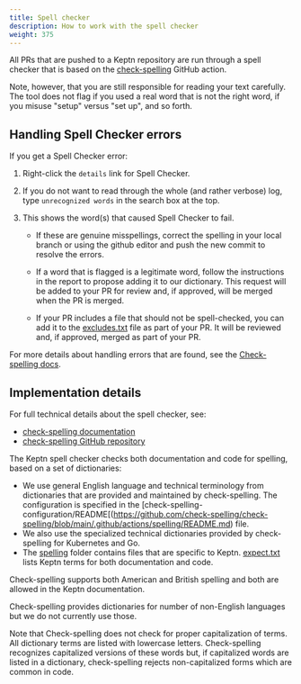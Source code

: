 ```yaml
---
title: Spell checker
description: How to work with the spell checker
weight: 375
---
```


All PRs that are pushed to a Keptn repository
are run through a spell checker that is based on the
[check-spelling](https://github.com/check-spelling/check-spelling)
GitHub action.

Note, however, that you are still responsible for reading your text carefully.
The tool does not flag if you used a real word that is not the right word,
if you misuse "setup" versus "set up", and so forth.

## Handling Spell Checker errors

If you get a Spell Checker error:

1. Right-click the `details` link for Spell Checker.
1. If you do not want to read through the whole (and rather verbose) log,
   type `unrecognized words` in the search box at the top.
1. This shows the word(s) that caused Spell Checker to fail.

   - If these are genuine misspellings,
     correct the spelling in your local branch
     or using the github editor
     and push the new commit to resolve the errors.

   - If a word that is flagged is a legitimate word,
     follow the instructions in the report
     to propose adding it to our dictionary.
     This request will be added to your PR for review
     and, if approved, will be merged when the PR is merged.

   - If your PR includes a file that should not be spell-checked,
     you can add it to the
     [excludes.txt](https://github.com/keptn/lifecycle-toolkit/blob/main/.github/actions/spelling/excludes.txt) file
     as part of your PR.
     It will be reviewed and, if approved,
     merged as part of your PR.

For more details about handling errors that are found, see the
[Check-spelling docs](https://docs.check-spelling.dev/).

## Implementation details

For full technical details about the spell checker, see:

- [check-spelling documentation](https://docs.check-spelling.dev/)
- [check-spelling GitHub repository](https://github.com/check-spelling/check-spelling)

The Keptn spell checker checks both documentation and code for spelling,
based on a set of dictionaries:

- We use general English language and technical terminology
  from dictionaries that are provided and maintained by check-spelling.
  The configuration is specified in the
  [check-spelling-configuration/README[(https://github.com/check-spelling/check-spelling/blob/main/.github/actions/spelling/README.md)
  file.
- We also use the specialized technical dictionaries provided by check-spelling
  for Kubernetes and Go.
- The
  [spelling](https://github.com/keptn/lifecycle-toolkit/tree/main/.github/actions/spelling)
  folder contains files that are specific to Keptn.
  [expect.txt](https://github.com/keptn/lifecycle-toolkit/tree/main/.github/actions/spelling)
  lists Keptn terms for both documentation and code.

Check-spelling supports both American and British spelling
and both are allowed in the Keptn documentation.

Check-spelling provides dictionaries for  number of non-English languages
but we do not currently use those.

Note that Check-spelling does not check for proper capitalization of terms.
All dictionary terms are listed with lowercase letters.
Check-spelling recognizes capitalized versions of these words but,
if capitalized words are listed in a dictionary,
check-spelling rejects non-capitalized forms
which are common in code.
